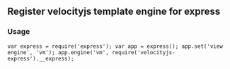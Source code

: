 ## Register velocityjs template engine for express

### Usage

`
var express = require('express');
var app = express();
app.set('view engine', 'vm');
app.engine('vm', require('velocityjs-express').__express);
`
